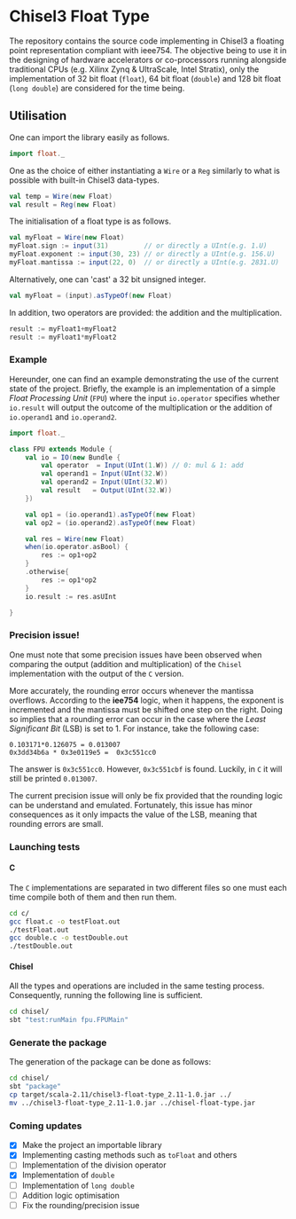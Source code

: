 # Chisel3 Float Type

The repository contains the source code implementing in Chisel3 a floating point representation compliant with ieee754. The objective being to use it in the designing of hardware accelerators or co-processors running alongside traditional CPUs (e.g. Xilinx Zynq & UltraScale, Intel Stratix), only the implementation of 32 bit float (```float```), 64 bit float (```double```) and 128 bit float (```long double```) are considered for the time being.

## Utilisation

One can import the library easily as follows.
```scala
import float._
```
One as the choice of either instantiating a ```Wire``` or a ```Reg``` similarly to what is possible with built-in Chisel3 data-types.

```scala
val temp = Wire(new Float)
val result = Reg(new Float)
```
The initialisation of a float type is as follows.
```scala
val myFloat = Wire(new Float)
myFloat.sign := input(31)         // or directly a UInt(e.g. 1.U)
myFloat.exponent := input(30, 23) // or directly a UInt(e.g. 156.U)
myFloat.mantissa := input(22, 0)  // or directly a UInt(e.g. 2831.U)
```
Alternatively, one can 'cast' a 32 bit unsigned integer.
```scala
val myFloat = (input).asTypeOf(new Float)
```
In addition, two operators are provided: the addition and the multiplication.
```scala
result := myFloat1+myFloat2
result := myFloat1*myFloat2
```

### Example

Hereunder, one can find an example demonstrating the use of the current state of the project. Briefly, the example is an implementation of a simple *Float Processing Unit* (```FPU```) where the input ```io.operator``` specifies whether ```io.result``` will output the outcome of the multiplication or the addition of ```io.operand1``` and ```io.operand2```.
```scala
import float._

class FPU extends Module {
    val io = IO(new Bundle {
        val operator  = Input(UInt(1.W)) // 0: mul & 1: add
        val operand1 = Input(UInt(32.W))
        val operand2 = Input(UInt(32.W))
        val result   = Output(UInt(32.W))
    })

    val op1 = (io.operand1).asTypeOf(new Float)
    val op2 = (io.operand2).asTypeOf(new Float)

    val res = Wire(new Float)
    when(io.operator.asBool) {
        res := op1+op2
    }
    .otherwise{
        res := op1*op2
    }
    io.result := res.asUInt

}
```

### Precision issue!

One must note that some precision issues have been observed when comparing the output (addition and multiplication) of the ```Chisel``` implementation with the output of the ```C``` version.

More accurately, the rounding error occurs whenever the mantissa overflows. According to the **iee754** logic, when it happens, the exponent is incremented and the mantissa must be shifted one step on the right. Doing so implies that a rounding error can occur in the case where the *Least Significant Bit* (LSB) is set to 1. For instance, take the following case:
```
0.103171*0.126075 = 0.013007
0x3dd34b6a * 0x3e0119e5 =  0x3c551cc0
```
The answer is ```0x3c551cc0```. However, ```0x3c551cbf``` is found. Luckily, in ```C``` it will still be printed ```0.013007```.

The current precision issue will only be fix provided that the rounding logic can be understand and emulated. Fortunately, this issue has minor consequences as it only impacts the value of the LSB, meaning that rounding errors are small.

### Launching tests

#### C
The ```C``` implementations are separated in two different files so one must each time compile both of them and then run them.
```bash
cd c/
gcc float.c -o testFloat.out
./testFloat.out
gcc double.c -o testDouble.out
./testDouble.out
```

#### Chisel
All the types and operations are included in the same testing process. Consequently, running the following line is sufficient.
```bash
cd chisel/
sbt "test:runMain fpu.FPUMain"
```

### Generate the package
The generation of the package can be done as follows:
```bash
cd chisel/
sbt "package"
cp target/scala-2.11/chisel3-float-type_2.11-1.0.jar ../
mv ../chisel3-float-type_2.11-1.0.jar ../chisel-float-type.jar
```

### Coming updates

- [x] Make the project an importable library
- [x] Implementing casting methods such as ```toFloat``` and others
- [ ] Implementation of the division operator
- [x] Implementation of ```double```
- [ ] Implementation of ```long double```
- [ ] Addition logic optimisation
- [ ] Fix the rounding/precision issue
